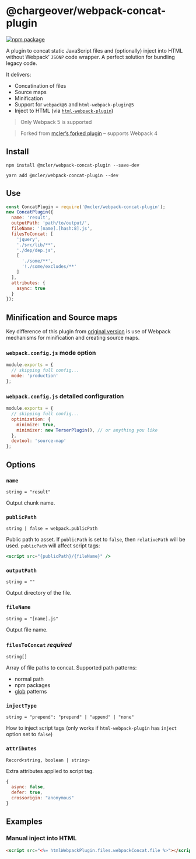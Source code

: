 # @chargeover/webpack-concat-plugin

[![npm package](https://img.shields.io/npm/v/@chargeover/webpack-concat-plugin.svg)](https://www.npmjs.org/package/@chargeover/webpack-concat-plugin)

A plugin to concat static JavaScript files and (optionally) inject into HTML without Webpack’ `JSONP` code wrapper. A perfect solution for bundling legacy code.

It delivers:

- Concatination of files
- Source maps
- Minification
- Support for `webpack@5` and `html-webpack-plugin@5`
- Inject to HTML (via [`html-webpack-plugin`](https://github.com/jantimon/html-webpack-plugin))

> Only Webpack 5 is supported

> Forked from [mcler’s forked plugin](https://github.com/mcler/webpack-concat-plugin) – supports Webpack 4

## Install

```
npm install @mcler/webpack-concat-plugin --save-dev
```

```
yarn add @mcler/webpack-concat-plugin --dev
```

## Use

```jsx
const ConcatPlugin = require('@mcler/webpack-concat-plugin');
new ConcatPlugin({
  name: 'result',
  outputPath: 'path/to/output/',
  fileName: '[name].[hash:8].js',
  filesToConcat: [
    'jquery',
    './src/lib/**',
    './dep/dep.js',
    [
      './some/**',
      '!./some/excludes/**'
    ]
  ],
  attributes: {
    async: true
  }
});
```

## Minification and Source maps

Key difference of this plugin from [original version](https://github.com/hxlniada/webpack-concat-plugin) is use of Webpack mechanisms for minification and creating source maps.

### `webpack.config.js` mode option

```jsx
module.exports = {
  // skipping full config...
  mode: 'production'
};
```

### `webpack.config.js` detailed configuration

```jsx
module.exports = {
  // skipping full config...
  optimization: {
    minimize: true,
    minimizer: new TerserPlugin(), // or anything you like
  },
  devtool: 'source-map'
};
```

## Options

### `name`

`string = "result"`

Output chunk name.

### `publicPath`

`string | false = webpack.publicPath`

Public path to asset. If `publicPath` is set to `false`, then `relativePath` will be used. `publicPath` will affect script tags:

```jsx
<script src="{publicPath}/{fileName}" />
```

### `outputPath`

`string = ""`

Output directory of the file.

### `fileName`

`string = "[name].js"`

Output file name.

### `filesToConcat` *required*

`string[]`

Array of file paths to concat. Supported path patterns:

- normal path
- npm packages
- [glob](https://github.com/sindresorhus/globby) patterns

### `injectType`

`string = "prepend": "prepend" | "append" | "none"`

How to inject script tags (only works if `html-webpack-plugin` has `inject` option set to `false`)

### `attributes`

`Record<string, boolean | string>`

Extra attributes applied to script tag.

```jsx
{
  async: false,
  defer: true,
  crossorigin: "anonymous"
}
```

## Examples

### Manual inject into HTML

```html
<script src="<%= htmlWebpackPlugin.files.webpackConcat.file %>"></script>
```
